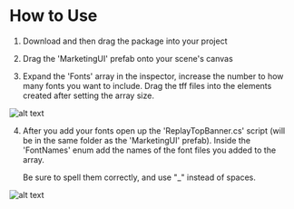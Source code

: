 # How to Use

1. Download and then drag the package into your project

2. Drag the 'MarketingUI' prefab onto your scene's canvas

3. Expand the 'Fonts' array in the inspector, increase the number to how many fonts you want to include. Drag the tff files into the elements created after setting the array size.

![alt text](https://i.imgur.com/0b15YOK.jpg)

4. After you add your fonts open up the 'ReplayTopBanner.cs' script (will be in the same folder as the 'MarketingUI' prefab). Inside the 'FontNames' enum add the names of the font files you added to the array. 

    Be sure to spell them correctly, and use "_" instead of spaces.

![alt text](https://i.imgur.com/7bhKFpi.jpg)
